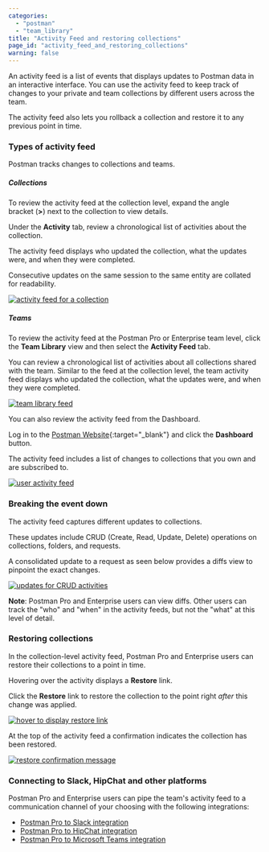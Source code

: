 ```yaml
---
categories:
  - "postman"
  - "team_library"
title: "Activity Feed and restoring collections"
page_id: "activity_feed_and_restoring_collections"
warning: false
---
```


An activity feed is a list of events that displays updates to Postman data in an interactive interface. You can use the activity feed to keep track of changes to your private and team collections by different users across the team. 

The activity feed also lets you rollback a collection and restore it to any previous point in time. 

### Types of activity feed

Postman tracks changes to collections and teams.

##### **Collections**

To review the activity feed at the collection level, expand the angle bracket (**>**) next to the collection to view details.

Under the **Activity** tab, review a chronological list of activities about the collection. 

The activity feed displays who updated the collection, what the updates were, and when they were completed. 

Consecutive updates on the same session to the same entity are collated for readability.

[![activity feed for a collection](https://s3.amazonaws.com/postman-static-getpostman-com/postman-docs/teamlib-activity-feed.png)](https://s3.amazonaws.com/postman-static-getpostman-com/postman-docs/teamlib-activity-feed.png)

##### **Teams**

To review the activity feed at the Postman Pro or Enterprise team level, click the **Team Library** view and then select the **Activity Feed** tab. 

You can review a chronological list of activities about all collections shared with the team. Similar to the feed at the collection level, the team activity feed displays who updated the collection, what the updates were, and when they were completed.

[![team library feed](https://s3.amazonaws.com/postman-static-getpostman-com/postman-docs/teamlib-activityfeed-view.png)](https://s3.amazonaws.com/postman-static-getpostman-com/postman-docs/teamlib-activityfeed-view.png)

You can also review the activity feed from the Dashboard. 

Log in to the [Postman Website](https://app.getpostman.com){:target="_blank"} and click the **Dashboard** button. 

The activity feed includes a list of changes to collections that you own and are subscribed to.

[![user activity feed](https://s3.amazonaws.com/postman-static-getpostman-com/postman-docs/teamlib-feed-dashboard.png)](https://s3.amazonaws.com/postman-static-getpostman-com/postman-docs/teamlib-feed-dashboard.png)

### Breaking the event down

The activity feed captures different updates to collections. 

These updates include CRUD (Create, Read, Update, Delete) operations on collections, folders, and requests.

A consolidated update to a request as seen below provides a diffs view to pinpoint the exact changes. 

[![updates for CRUD activities](https://s3.amazonaws.com/postman-static-getpostman-com/postman-docs/event-breakdown.png)](https://s3.amazonaws.com/postman-static-getpostman-com/postman-docs/event-breakdown.png)

**Note**: Postman Pro and Enterprise users can view diffs. Other users can track the "who" and "when" in the activity feeds, but not the "what" at this level of detail. 

### Restoring collections

In the collection-level activity feed, Postman Pro and Enterprise users can restore their collections to a point in time.

Hovering over the activity displays a **Restore** link. 

Click the **Restore** link to restore the collection to the point right _after_ this change was applied.

[![hover to display restore link](https://s3.amazonaws.com/postman-static-getpostman-com/postman-docs/restore-collections.png)](https://s3.amazonaws.com/postman-static-getpostman-com/postman-docs/restore-collections.png)

At the top of the activity feed a confirmation indicates the collection has been restored.

[![restore confirmation message](https://s3.amazonaws.com/postman-static-getpostman-com/postman-docs/58927426.png)](https://s3.amazonaws.com/postman-static-getpostman-com/postman-docs/58927426.png)

### Connecting to Slack, HipChat and other platforms

Postman Pro and Enterprise users can pipe the team's activity feed to a communication channel of your choosing with the following integrations:

   *   [Postman Pro to Slack integration](/docs/pro/integrations/slack)
   *   [Postman Pro to HipChat integration](/docs/pro/integrations/hipchat)
   *   [Postman Pro to Microsoft Teams integration](/docs/pro/integrations/microsoft_teams)  
